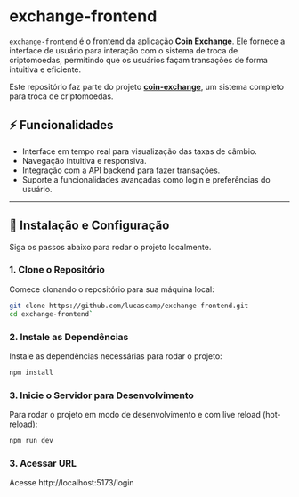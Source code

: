 # exchange-frontend

`exchange-frontend` é o frontend da aplicação **Coin Exchange**. Ele fornece a interface de usuário para interação com o sistema de troca de criptomoedas, permitindo que os usuários façam transações de forma intuitiva e eficiente.

Este repositório faz parte do projeto **[coin-exchange](https://github.com/lucascamp/coin-exchange)**, um sistema completo para troca de criptomoedas.

## ⚡️ Funcionalidades

- Interface em tempo real para visualização das taxas de câmbio.
- Navegação intuitiva e responsiva.
- Integração com a API backend para fazer transações.
- Suporte a funcionalidades avançadas como login e preferências do usuário.

---

## 🚀 Instalação e Configuração

Siga os passos abaixo para rodar o projeto localmente.

### 1. **Clone o Repositório**

Comece clonando o repositório para sua máquina local:

```sh
git clone https://github.com/lucascamp/exchange-frontend.git
cd exchange-frontend`
```


### 2. **Instale as Dependências**
Instale as dependências necessárias para rodar o projeto:

```sh
npm install
```

### 3. **Inicie o Servidor para Desenvolvimento** 
Para rodar o projeto em modo de desenvolvimento e com live reload (hot-reload):

```sh
npm run dev
```

### 3. **Acessar URL** 
Acesse http://localhost:5173/login